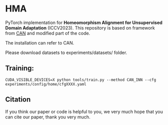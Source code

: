 # HMA
PyTorch implementation for **Homeomorphism Alignment for Unsupervised Domain Adaptation** (ICCV2023). This repository is based on framework from [CAN](https://github.com/kgl-prml/Contrastive-Adaptation-Network-for-Unsupervised-Domain-Adaptation) and modified part of the code. 

The installation can refer to CAN.

Please download datasets to experiments/datasets/ folder.

## Training:
```
CUDA_VISIBLE_DEVICES=X python tools/train.py --method CAN_INN --cfg experiments/config/home/cfgXXXX.yaml
```



## Citation
If you think our paper or code is helpful to you, we very much hope that you can cite our paper, thank you very much.

```

```
